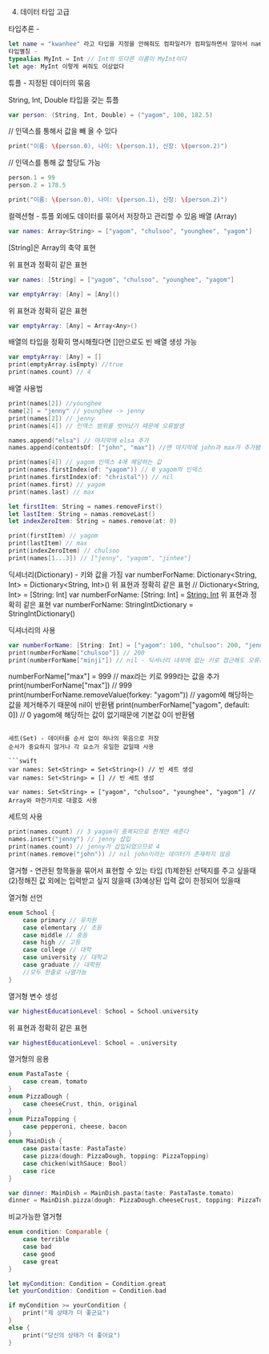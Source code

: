 4. 데이터 타입 고급

타입추론 -

```swift
let name = "kwanhee" 라고 타입을 지정을 안해줘도 컴파일러가 컴파일하면서 알아서 name을 String으로 지정해준다
타입별칭 -
typealias MyInt = Int // Int의 또다른 이름이 MyInt이다
let age: MyInt 이렇게 써줘도 이상없다
```

튜플 - 지정된 데이터의 묶음

String, Int, Double 타입을 갖는 튜플
```swift
var person: (String, Int, Double) = ("yagom", 100, 182.5)
```

// 인덱스를  통해서 값을 빼 올 수 있다
```swift
print("이름: \(person.0), 나이: \(person.1), 신장: \(person.2)")
```

// 인덱스를 통해 값 할당도 가능

```swift
person.1 = 99
person.2 = 178.5
```
```swift
print("이름: \(person.0), 나이: \(person.1), 신장: \(person.2)")
```

컬렉션형 - 튜플 외에도 데이터를 묶어서 저장하고 관리할 수 있음
배열 (Array)
```swift
var names: Array<String> = ["yagom", "chulsoo", "younghee", "yagom"]
```

[String]은 Array<String>의 축약 표현

위 표현과 정확히 같은 표현
```swift
var names: [String] = ["yagom", "chulsoo", "younghee", "yagom"]
```

```swift
var emptyArray: [Any] = [Any]()
```
위 표현과 정확히 같은 표현
```swift
var emptyArray: [Any] = Array<Any>()
```

배열의 타입을 정확히 명시해줬다면 []만으로도 빈 배열 생성 가능

```swift
var emptyArray: [Any] = []
print(emptyArray.isEmpty) //true
print(names.count) // 4
```

배열 사용법
```swift
print(names[2]) //younghee
name[2] = "jenny" // younghee -> jenny
print(names[2]) // jenny
print(names[4]) // 인덱스 범위를 벗어났기 때문에 오류발생

names.append("elsa") // 마지막에 elsa 추가
names.append(contentsOf: ["john", "max"]) //맨 마지막에 john과 max가 추가됌

print(names[4]) // yagom 인덱스 4에 해당하는 값
print(names.firstIndex(of: "yagom")) // 0 yagom의 인덱스
print(names.firstIndex(of: "christal")) // nil
print(names.first) // yagom
print(names.last) // max

let firstItem: String = names.removeFirst()
let lastItem: String = namas.removeLast()
let indexZeroItem: String = names.remove(at: 0)

print(firstItem) // yagom
print(lastItem) // max
print(indexZeroItem) // chulsoo
print(names[1...3]) // ["jenny", "yagom", "jinhee"]
```
딕셔너리(Dictionary) - 키와 값을 가짐
var numberForName: Dictionary<String, Int> = Dictionary<String, Int>()
위 표현과 정확히 같은 표현 // Dictionary<String, Int> = [String: Int]
var numberForName: [String: Int] =  [String: Int]()
위 표현과 정확히 같은 표현
var numberForName: StringIntDictionary = StringIntDictionary()

딕셔너리의 사용

```swift
var numberForName: [String: Int] = ["yagom": 100, "chulsoo": 200, "jenny": 300] // 초기값 주기
print(numberForName["chulsoo"]) // 200
print(numberForName["minji"]) // nil - 딕셔너리 내부에 없는 키로 접근해도 오류는 안나지만 nil을 반환한다
```

numberForName["max"] = 999 // max라는 키로 999라는 값을 추가
print(numberForName["max"]) // 999
print(numberForName.removeValue(forkey: "yagom")) // yagom에 해당하는 값을 제거해주기 때문에 nil이 반환됌
print(numberForName["yagom", default: 0]) // 0 yagom에 해당하는 값이 없기때문에 기본값 0이 반환됌
```

세트(Set) - 데이터를 순서 없이 하나의 묶음으로 저장
순서가 중요하지 않거나 각 요소가 유일한 값일때 사용

```swift
var names: Set<String> = Set<String>() // 빈 세트 생성
var names: Set<String> = [] // 빈 세트 생성

var names: Set<String> = ["yagom", "chulsoo", "younghee", "yagom"] // Array와 마찬가지로 대괄호 사용
```

세트의 사용
```swift
print(names.count) // 3 yagom이 중복되므로 한개만 세준다
names.insert("jenny") // jenny 삽입
print(names.count) // jenny가 삽입되었으므로 4
print(names.remove("john")) // nil john이라는 데이터가 존재하지 않음
```

열거형 - 연관된 항목들을 묶어서 표현할 수 있는 타입
(1)제한된 선택지를 주고 싶을때
(2)정해진 값 외에는 입력받고 싶지 않을때
(3)예상된 입력 값이 한정되어 있을때

열거형 선언
```swift
enum School {
    case primary // 유치원
    case elementary // 초등
    case middle // 중등
    case high // 고등
    case college // 대학
    case university // 대학교
    case graduate // 대학원
    //모두 한줄로 나열가능
}
```

열거형 변수 생성
```swift
var highestEducationLevel: School = School.university
```
위 표현과 정확히 같은 표현
```swift
var highestEducationLevel: School = .university
```

열거형의 응용
```swift
enum PastaTaste {
    case cream, tomato
}
enum PizzaDough {
    case cheeseCrust, thin, original
}
enum PizzaTopping {
    case pepperoni, cheese, bacon
}
enum MainDish {
    case pasta(taste: PastaTaste)
    case pizza(dough: PizzaDough, topping: PizzaTopping)
    case chicken(withSauce: Bool)
    case rice
}

var dinner: MainDish = MainDish.pasta(taste: PastaTaste.tomato)
dinner = MainDish.pizza(dough: PizzaDough.cheeseCrust, topping: PizzaTopping.bacon)
```

비교가능한 열거형
```swift
enum condition: Comparable {
    case terrible
    case bad
    case good
    case great
}

let myCondition: Condition = Condition.great
let yourCondition: Condition = Condition.bad

if myCondition >= yourCondition {
    print("제 상태가 더 좋군요")
}
else {
    print("당신의 상태가 더 좋아요")
}
```
